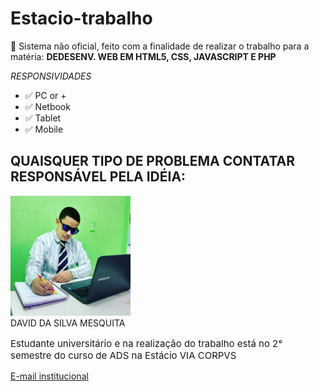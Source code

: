 # Estacio-trabalho

:rocket: Sistema não oficial, feito com a finalidade de realizar o trabalho para a matéria: __DEDESENV. WEB EM HTML5, CSS, JAVASCRIPT E PHP__

_RESPONSIVIDADES_

* :white_check_mark: PC or +
* :white_check_mark: Netbook
* :white_check_mark: Tablet
* :white_check_mark: Mobile

## QUAISQUER TIPO DE PROBLEMA CONTATAR RESPONSÁVEL PELA IDÉIA:

<div>
    <img src="img/Sem%20título.png" style="height: 12rem">
    <div>
        <span>DAVID DA SILVA MESQUITA</span>
        <p style="font-size: 15px">Estudante universitário e na realização do trabalho está no 2° semestre do curso de ADS na Estácio VIA CORPVS</p>
        <a href="mailto:202304280029@alunos.estacio.br">E-mail institucional</a>
    </div>
</div>